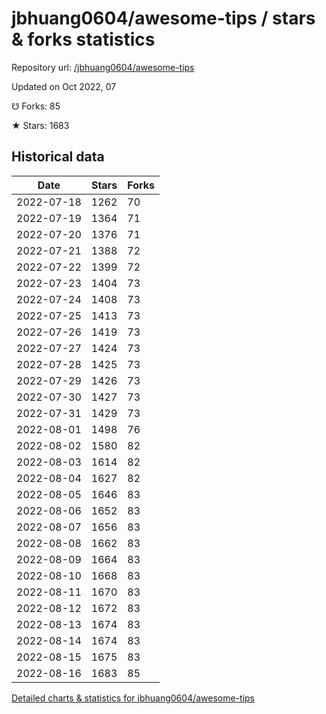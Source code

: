 # jbhuang0604/awesome-tips / stars & forks statistics

Repository url: [/jbhuang0604/awesome-tips](https://github.com/jbhuang0604/awesome-tips)

Updated on Oct 2022, 07

☋ Forks: 85

★ Stars: 1683

## Historical data
| Date | Stars | Forks |
|------|-------|-------|
| 2022-07-18 | 1262 | 70 | 
| 2022-07-19 | 1364 | 71 | 
| 2022-07-20 | 1376 | 71 | 
| 2022-07-21 | 1388 | 72 | 
| 2022-07-22 | 1399 | 72 | 
| 2022-07-23 | 1404 | 73 | 
| 2022-07-24 | 1408 | 73 | 
| 2022-07-25 | 1413 | 73 | 
| 2022-07-26 | 1419 | 73 | 
| 2022-07-27 | 1424 | 73 | 
| 2022-07-28 | 1425 | 73 | 
| 2022-07-29 | 1426 | 73 | 
| 2022-07-30 | 1427 | 73 | 
| 2022-07-31 | 1429 | 73 | 
| 2022-08-01 | 1498 | 76 | 
| 2022-08-02 | 1580 | 82 | 
| 2022-08-03 | 1614 | 82 | 
| 2022-08-04 | 1627 | 82 | 
| 2022-08-05 | 1646 | 83 | 
| 2022-08-06 | 1652 | 83 | 
| 2022-08-07 | 1656 | 83 | 
| 2022-08-08 | 1662 | 83 | 
| 2022-08-09 | 1664 | 83 | 
| 2022-08-10 | 1668 | 83 | 
| 2022-08-11 | 1670 | 83 | 
| 2022-08-12 | 1672 | 83 | 
| 2022-08-13 | 1674 | 83 | 
| 2022-08-14 | 1674 | 83 | 
| 2022-08-15 | 1675 | 83 | 
| 2022-08-16 | 1683 | 85 | 


[Detailed charts & statistics for jbhuang0604/awesome-tips](https://reviewgithub.com/rep/jbhuang0604/awesome-tips)
